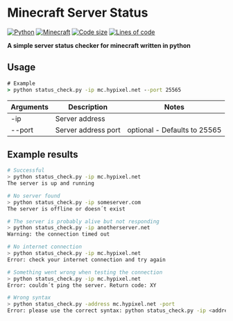 # Minecraft Server Status

[![Python](https://img.shields.io/badge/Language-Python-yellow.svg?style=flat)](https://en.wikipedia.org/wiki/Python_(programming_language)) 
[![Minecraft](https://img.shields.io/badge/Game-Minecraft-green.svg?style=flat)](https://www.minecraft.net/en-us) 
[![Code size](https://img.shields.io/github/languages/code-size/TosoxDev/Minecraft-Server-Status?style=flat)](https://github.com/TosoxDev/Minecraft-Server-Status)
[![Lines of code](https://tokei.rs/b1/github/TosoxDev/Minecraft-Server-Status)](https://github.com/TosoxDev/Minecraft-Server-Status)

**A simple server status checker for minecraft written in python**

## Usage

```cmd
# Example
> python status_check.py -ip mc.hypixel.net --port 25565
``` 

| Arguments         | Description                                  | Notes                        |
|-------------------|----------------------------------------------|------------------------------|
| -ip               | Server address                               |                              |
| --port            | Server address port                          | optional - Defaults to 25565 |

## Example results

```bash
# Successful
> python status_check.py -ip mc.hypixel.net
The server is up and running
```

```bash
# No server found
> python status_check.py -ip someserver.com
The server is offline or doesn´t exist
```

```bash
# The server is probably alive but not responding
> python status_check.py -ip anotherserver.net
Warning: the connection timed out
```

```bash
# No internet connection
> python status_check.py -ip mc.hypixel.net
Error: check your internet connection and try again
```

```bash
# Something went wrong when testing the connection
> python status_check.py -ip mc.hypixel.net
Error: couldn´t ping the server. Return code: XY
```

```bash
# Wrong syntax
> python status_check.py -address mc.hypixel.net -port
Error: please use the correct syntax: python status_check.py -ip <address> [OPTIONAL: --port <port>]
```
